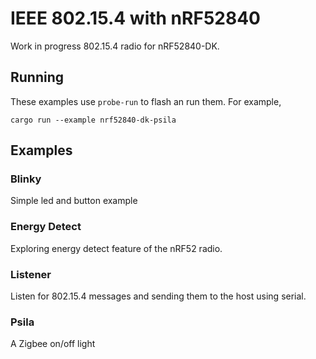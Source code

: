 # IEEE 802.15.4 with nRF52840

Work in progress 802.15.4 radio for nRF52840-DK.

## Running

These examples use `probe-run` to flash an run them. For example,

```
cargo run --example nrf52840-dk-psila
```

## Examples

### Blinky

Simple led and button example

### Energy Detect

Exploring energy detect feature of the nRF52 radio.

### Listener

Listen for 802.15.4 messages and sending them to the host using serial.

### Psila

A Zigbee on/off light
